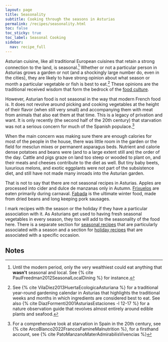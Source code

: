 ```yaml
---
layout: page
title: Seasonality
subtitle: Cooking through the seasons in Asturias
permalink: /recipes/seasonality.html
toc: false
toc_sticky: true
toc_label: Seasonal Cooking
sidebar:
  nav: recipe_full
---
```

Asturian cuisine, like all traditional European cuisines that retain a strong connection to the land, is seasonal.[^2] Whether or not a particular person in Asturias grows a garden or not (and a shockingly large number do, even in the cities), they are likely to have strong opinion about what season or month a particular vegetable or fish is best to eat.[^1] These opinions are the traditional received wisdom that form the bedrock of the [food culture](/culture/).

However, Asturian food is not seasonal in the way that modern French food is. It does not revolve around picking and cooking vegetables at the height of their flavor (when still very small) and accompanying them with meat from animals that also eat them at that time. This is a legacy of privation and want. It is only recently (the second half of the 20th century) that starvation was not a serious concern for much of the Spanish populace.[^3]

When the main concern was making sure there are enough calories for most of the people in the house, there was little room in the garden or the field for mesclun mixes or permanent asparagus beds. Nutrient and calorie dense potatoes and beans were (and to a large extent still are) the order of the day. Cattle and pigs graze on land too steep or wooded to plant on, and their meats and cheeses contribute to the diet as well. But tiny baby beets, luxurious melons, and exotic eggplants were not part of the subsistence diet, and still have not made many inroads into the Asturian garden.

That is not to say that there are not seasonal recipes in Asturias. Apples are processed into cider and dulce de manzanas only in Autumn. [Frixuelos](https://eatingasturias.com/wiki/Frixuelos "Frixuelos") are eaten primarily during carnaval. [Fabada](https://eatingasturias.com/wiki/Fabada "Fabada") is the ultimate winter food, made from dried beans and long keeping pork sausages.

I mark recipes with the season or the holiday if they have a particular association with it. As Asturians get used to having fresh seasonal vegetables in every season, they too will add to the seasonality of the food here. There is a separate section for [seasonal recipes](/recipes/season/) that are particularly associated with a season and a section for [holiday recipes](/recipes/occasion/) that are associated with a specific occasion.

## Notes
[^1]: See {% cite VilaDiez2013HuertaEcologicaAsturiana %} for a traditional year-round gardening calendar in Asturias that highlights the traditional weeks and months in which ingredients are considered best to eat. See also {% cite DiazFormenti2001AsturiasEstaciones -l 12-17 %} for a nature observation guide that revolves almost entirely around edible plants and seafood.
[^2]: Until the modern period, only the very wealthiest could eat anything that **wasn't** seasonal and local. See {% cite PaulFreedman2012SeasonalLocalDining %} for instance.
[^3]: For a comprehensive look at starvation in Spain in the 20th century, see {% cite ArcoBlanco2022FrancosFamineMalnutrition %}, for a firsthand account, see {% cite PatoManzanoMaterAdmirabilisVivencias %}